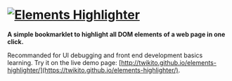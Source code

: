 # [![Elements Highlighter](https://raw.githubusercontent.com/Twikito/elements-highlighter/master/logo.png)](https://twikito.github.io/elements-highlighter/)

__A simple bookmarklet to highlight all DOM elements of a web page in one click.__

Recommanded for UI debugging and front end development basics learning. Try it on the live demo page: [http://twikito.github.io/elements-highlighter/](https://twikito.github.io/elements-highlighter/).

